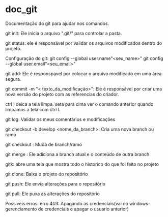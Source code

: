 # doc_git
Documentação do git para ajudar nos comandos.

git init: Ele inicia o arquivo ".git/" para controlar a pasta.

git status: ele é responsável por validar os arquivos modificados dentro do projeto.

Configuração do git:
git config --global user.name"<seu_name>"
git config --global user.email"<seu_email>"

git add: Ele é responspavel por colocar o arquivo modificado em uma área segura.

git commit -m "< texto_da_modificação>": Ele é responsável por criar uma nova versão do projeto com as referencias do criador.

ctrl l deica a tela limpa.
seta para cima ver o comando anterior quando limpamos a tela com ctrl l.

git log: Validar os meus comentários e modificações

git checkout -b develop <nome_da_branch>: Cria uma nova branch ou ramo

git checkout <muda de branch>: Muda de branch/ramo

git merge <nome da branch>: Ele adiciona a branch atual e o conteúdo de outra branch

gitk: abre uma tela que mostra todo o historico do que foi feito no projeto

git clone<url>: Baixa o projeto do repositório

git push: Ele envia alterações para o repositório

git pull: Ele puxa as alterações do repositório

Possiveis erros:
erro 403: Apagando as credenciais(vai no windows-gerenciamento de credenciais e apagar o usuario anterior)
